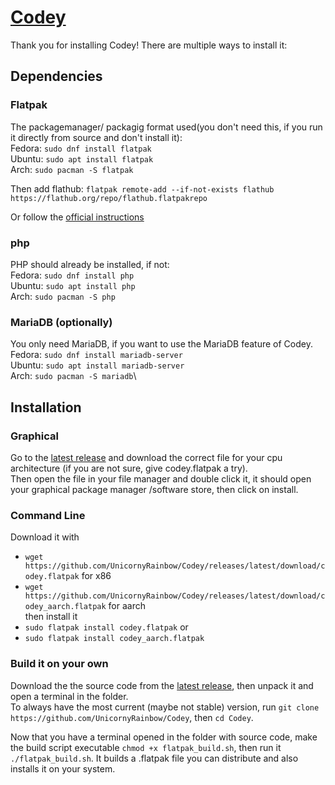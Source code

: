 # [Codey](https://unicornyrainbow.github.io/Codey)

Thank you for installing Codey! There are multiple ways to install it:

## Dependencies

### Flatpak
The packagemanager/ packagig format used(you don't need this, if you run it directly from source and don't install it):\
Fedora: `sudo dnf install flatpak`\
Ubuntu: `sudo apt install flatpak`\
Arch: `sudo pacman -S flatpak`

Then add flathub: `flatpak remote-add --if-not-exists flathub https://flathub.org/repo/flathub.flatpakrepo`

Or follow the [official instructions](https://www.flatpak.org/setup/)

### php
PHP should already be installed, if not:\
Fedora: `sudo dnf install php`\
Ubuntu: `sudo apt install php`\
Arch: `sudo pacman -S php`

### MariaDB (optionally)
You only need MariaDB, if you want to use the MariaDB feature of Codey.\
Fedora: `sudo dnf install mariadb-server`\
Ubuntu: `sudo apt install mariadb-server`\
Arch: `sudo pacman -S mariadb`\

## Installation

### Graphical
Go to the [latest release](https://github.com/UnicornyRainbow/Codey/releases/latest) and download the correct file for your cpu architecture (if you are not sure, give codey.flatpak a try).\
Then open the file in your file manager and double click it, it should open your graphical package manager /software store, then click on install.

### Command Line
Download it with
* `wget https://github.com/UnicornyRainbow/Codey/releases/latest/download/codey.flatpak` for x86
* `wget https://github.com/UnicornyRainbow/Codey/releases/latest/download/codey_aarch.flatpak` for aarch\
then install it
* `sudo flatpak install codey.flatpak` or
* `sudo flatpak install codey_aarch.flatpak`

### Build it on your own
Download the the source code from the [latest release](https://github.com/UnicornyRainbow/Codey/releases/latest), then unpack it and open a terminal in the folder.\
To always have the most current (maybe not stable) version, run `git clone https://github.com/UnicornyRainbow/Codey`, then `cd Codey`.

Now that you have a terminal opened in the folder with source code, make the build script executable `chmod +x flatpak_build.sh`, then run it `./flatpak_build.sh`.
It builds a .flatpak file you can distribute and also installs it on your system.

